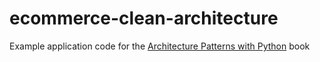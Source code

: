 # ecommerce-clean-architecture

Example application code for the [Architecture Patterns with Python](https://github.com/cosmicpython/book) book
